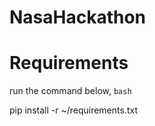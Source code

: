 # NasaHackathon

# Requirements

run the command below,
`bash`

pip install -r ~/requirements.txt

```

```
